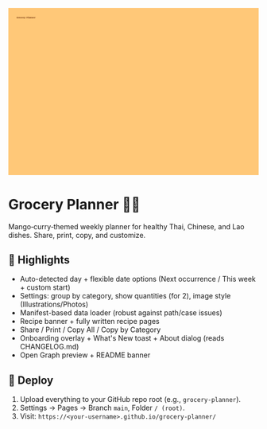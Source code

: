 ![Grocery Planner Banner](readme-banner.png)

# Grocery Planner 🥗🍛

Mango‑curry‑themed weekly planner for healthy Thai, Chinese, and Lao dishes. Share, print, copy, and customize.

## 🌟 Highlights
- Auto-detected day + flexible date options (Next occurrence / This week + custom start)
- Settings: group by category, show quantities (for 2), image style (Illustrations/Photos)
- Manifest-based data loader (robust against path/case issues)
- Recipe banner + fully written recipe pages
- Share / Print / Copy All / Copy by Category
- Onboarding overlay + What's New toast + About dialog (reads CHANGELOG.md)
- Open Graph preview + README banner

## 🚀 Deploy
1. Upload everything to your GitHub repo root (e.g., `grocery-planner`).
2. Settings → Pages → Branch `main`, Folder `/ (root)`.
3. Visit: `https://<your-username>.github.io/grocery-planner/`

